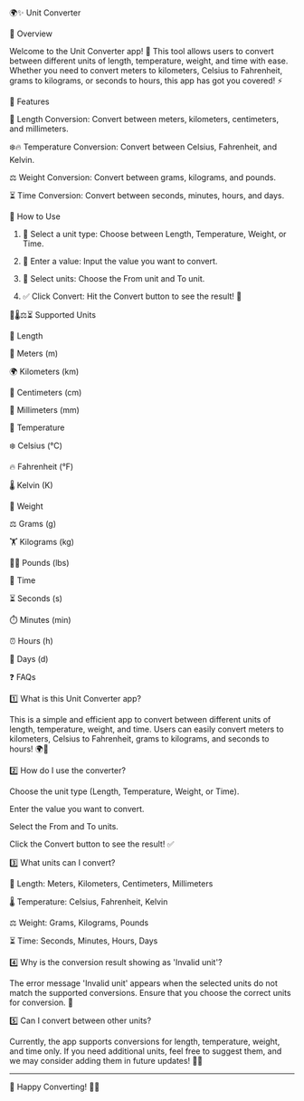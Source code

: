 🌍✨ Unit Converter

📌 Overview

Welcome to the Unit Converter app! 🔄 This tool allows users to convert between different units of length, temperature, weight, and time with ease. Whether you need to convert meters to kilometers, Celsius to Fahrenheit, grams to kilograms, or seconds to hours, this app has got you covered! ⚡

🌟 Features

📏 Length Conversion: Convert between meters, kilometers, centimeters, and millimeters.

❄️🔥 Temperature Conversion: Convert between Celsius, Fahrenheit, and Kelvin.

⚖️ Weight Conversion: Convert between grams, kilograms, and pounds.

⏳ Time Conversion: Convert between seconds, minutes, hours, and days.


🔧 How to Use

1. 📌 Select a unit type: Choose between Length, Temperature, Weight, or Time.


2. 🔢 Enter a value: Input the value you want to convert.


3. 🔄 Select units: Choose the From unit and To unit.


4. ✅ Click Convert: Hit the Convert button to see the result! 🎯



📏🌡️⚖️⏳ Supported Units

🔹 Length

📏 Meters (m)

🌍 Kilometers (km)

📐 Centimeters (cm)

📏 Millimeters (mm)


🔹 Temperature

❄️ Celsius (°C)

🔥 Fahrenheit (°F)

🌡️ Kelvin (K)


🔹 Weight

⚖️ Grams (g)

🏋️ Kilograms (kg)

🏋️‍♂️ Pounds (lbs)


🔹 Time

⏳ Seconds (s)

⏱️ Minutes (min)

⏰ Hours (h)

📅 Days (d)


❓ FAQs

1️⃣ What is this Unit Converter app?

This is a simple and efficient app to convert between different units of length, temperature, weight, and time. Users can easily convert meters to kilometers, Celsius to Fahrenheit, grams to kilograms, and seconds to hours! 🌍🔄

2️⃣ How do I use the converter?

Choose the unit type (Length, Temperature, Weight, or Time).

Enter the value you want to convert.

Select the From and To units.

Click the Convert button to see the result! ✅


3️⃣ What units can I convert?

📏 Length: Meters, Kilometers, Centimeters, Millimeters

🌡️ Temperature: Celsius, Fahrenheit, Kelvin

⚖️ Weight: Grams, Kilograms, Pounds

⏳ Time: Seconds, Minutes, Hours, Days


4️⃣ Why is the conversion result showing as 'Invalid unit'?

The error message 'Invalid unit' appears when the selected units do not match the supported conversions. Ensure that you choose the correct units for conversion. 🚫

5️⃣ Can I convert between other units?

Currently, the app supports conversions for length, temperature, weight, and time only. If you need additional units, feel free to suggest them, and we may consider adding them in future updates! 🔧💡


---

🌟 Happy Converting! 🔄🎉

